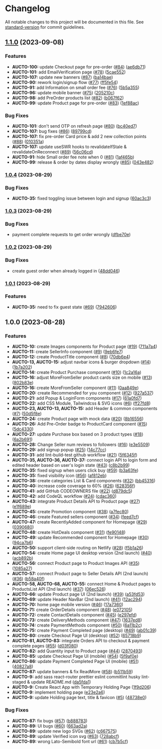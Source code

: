 # Changelog

All notable changes to this project will be documented in this file. See [standard-version](https://github.com/conventional-changelog/standard-version) for commit guidelines.

## [1.1.0](https://github.com/AuctoMarket/BuyerMarketplace/compare/1.0.4...1.1.0) (2023-09-08)

### Features

- **AUCTO-100:** update Checkout page for pre-order ([#84](https://github.com/AuctoMarket/BuyerMarketplace/issues/84)) ([ae6db71](https://github.com/AuctoMarket/BuyerMarketplace/commit/ae6db71820668861519646b801d6fd75e6cb4c5c))
- **AUCTO-101:** add EmailVerification page ([#78](https://github.com/AuctoMarket/BuyerMarketplace/issues/78)) ([5cae552](https://github.com/AuctoMarket/BuyerMarketplace/commit/5cae552895f5c0a091b1722d1dacd7627a4bf6fd))
- **AUCTO-107:** update new banners ([#87](https://github.com/AuctoMarket/BuyerMarketplace/issues/87)) ([ba14bae](https://github.com/AuctoMarket/BuyerMarketplace/commit/ba14baee9271da28384cbb563a364bcd33b9feeb))
- **AUCTO-90:** rework login/signup flow ([#77](https://github.com/AuctoMarket/BuyerMarketplace/issues/77)) ([ff5fe54](https://github.com/AuctoMarket/BuyerMarketplace/commit/ff5fe54eff612fcb4d9327c65ad52747e4bacc72))
- **AUCTO-91:** add Information on small order fee ([#76](https://github.com/AuctoMarket/BuyerMarketplace/issues/76)) ([5b5a355](https://github.com/AuctoMarket/BuyerMarketplace/commit/5b5a3552de9138e45fbd6a64601cb6340de41864))
- **AUCTO-96:** update mobile banner ([#75](https://github.com/AuctoMarket/BuyerMarketplace/issues/75)) ([205210c](https://github.com/AuctoMarket/BuyerMarketplace/commit/205210c0d9d0d01637210fcb7e82460a9e3312f3))
- **AUCTO-98:** add PreOrder products list ([#82](https://github.com/AuctoMarket/BuyerMarketplace/issues/82)) ([b067f62](https://github.com/AuctoMarket/BuyerMarketplace/commit/b067f620c4cfbec3db4b21d0d7f2bd48f3748970))
- **AUCTO-99:** update Product page for pre-order ([#83](https://github.com/AuctoMarket/BuyerMarketplace/issues/83)) ([1ef88ac](https://github.com/AuctoMarket/BuyerMarketplace/commit/1ef88acee22d36d1c3d5c08765472c0de0a7146b))

### Bug Fixes

- **AUCTO-101:** don't send OTP on refresh page ([#80](https://github.com/AuctoMarket/BuyerMarketplace/issues/80)) ([bc40ed7](https://github.com/AuctoMarket/BuyerMarketplace/commit/bc40ed7baab23a0f495bd3ffd1e0a5b645122886))
- **AUCTO-107:** bug fixes ([#86](https://github.com/AuctoMarket/BuyerMarketplace/issues/86)) ([89799cd](https://github.com/AuctoMarket/BuyerMarketplace/commit/89799cddf6396aaa88473f86b717e772995bc3f9))
- **AUCTO-107:** fix pre-order Card price & add 2 new collection points ([#88](https://github.com/AuctoMarket/BuyerMarketplace/issues/88)) ([010351a](https://github.com/AuctoMarket/BuyerMarketplace/commit/010351a8aa0dbcf59fbb67bbd3fecdfec307df88))
- **AUCTO-107:** update useSWR hooks to revalidateIfStale & revalidateOnReconnect ([#89](https://github.com/AuctoMarket/BuyerMarketplace/issues/89)) ([56c06cd](https://github.com/AuctoMarket/BuyerMarketplace/commit/56c06cd7095fb863d7c40dcc27f02dc67a88be88))
- **AUCTO-91:** hide Small order fee note when 0 ([#81](https://github.com/AuctoMarket/BuyerMarketplace/issues/81)) ([1af465b](https://github.com/AuctoMarket/BuyerMarketplace/commit/1af465ba0b9f29a25c07b70caae06c1f71172961))
- **AUCTO-99:** release & order by dates display wrongly ([#85](https://github.com/AuctoMarket/BuyerMarketplace/issues/85)) ([043e482](https://github.com/AuctoMarket/BuyerMarketplace/commit/043e482b81ec3f62306c6133bdddcf83d2b5ea14))

### [1.0.4](https://github.com/AuctoMarket/BuyerMarketplace/compare/1.0.3...1.0.4) (2023-08-29)

### Bug Fixes

- **AUCTO-35:** fixed toggling issue between login and signup ([60ac3c3](https://github.com/AuctoMarket/BuyerMarketplace/commit/60ac3c3fdce573dd4d414f64d96191ba968ae1c0))

### [1.0.3](https://github.com/AuctoMarket/BuyerMarketplace/compare/1.0.2...1.0.3) (2023-08-29)

### Bug Fixes

- payment complete requests to get order wrongly ([dfbe70e](https://github.com/AuctoMarket/BuyerMarketplace/commit/dfbe70ea51db5bbef42bc80604f9b5d79cbb3c29))

### [1.0.2](https://github.com/AuctoMarket/BuyerMarketplace/compare/1.0.1...1.0.2) (2023-08-29)

### Bug Fixes

- create guest order when already logged in ([48dd046](https://github.com/AuctoMarket/BuyerMarketplace/commit/48dd0461cc17785c8c38e9a193ec84ec3524e189))

### [1.0.1](https://github.com/AuctoMarket/BuyerMarketplace/compare/1.0.0...1.0.1) (2023-08-29)

### Features

- **AUCTO-35:** need to fix guest state ([#69](https://github.com/AuctoMarket/BuyerMarketplace/issues/69)) ([7942606](https://github.com/AuctoMarket/BuyerMarketplace/commit/79426060aead2e3e0c57162c6d6ed2593a36da81))

## 1.0.0 (2023-08-28)

### Features

- **AUCTO-10:** create Images components for Product page ([#19](https://github.com/AuctoMarket/BuyerMarketplace/issues/19)) ([711a7a4](https://github.com/AuctoMarket/BuyerMarketplace/commit/711a7a4ad08e83e1abdb9dac13c5410c698a0d6d))
- **AUCTO-11:** create SellerInfo component ([#9](https://github.com/AuctoMarket/BuyerMarketplace/issues/9)) ([9eb6fe7](https://github.com/AuctoMarket/BuyerMarketplace/commit/9eb6fe7d12cd8cd1b92b866041f14ef2670d8e5e))
- **AUCTO-12:** create ProductTitle component ([#8](https://github.com/AuctoMarket/BuyerMarketplace/issues/8)) ([70db6e4](https://github.com/AuctoMarket/BuyerMarketplace/commit/70db6e431203c4b4f8b321e5e13bf027597c775e))
- **AUCTO-13, AUCTO-15:** adjust navbar icons & burger dropdown ([#14](https://github.com/AuctoMarket/BuyerMarketplace/issues/14)) ([1b7a202](https://github.com/AuctoMarket/BuyerMarketplace/commit/1b7a20204603e539e38848af4b3649ddf6f5f9a1))
- **AUCTO-14:** create Product Purchase component ([#10](https://github.com/AuctoMarket/BuyerMarketplace/issues/10)) ([1c2a16a](https://github.com/AuctoMarket/BuyerMarketplace/commit/1c2a16a03c60aafda7b6862f6487198526f74903))
- **AUCTO-16:** adjust MoreFromSeller product cards size on mobile ([#13](https://github.com/AuctoMarket/BuyerMarketplace/issues/13)) ([802b83e](https://github.com/AuctoMarket/BuyerMarketplace/commit/802b83e5905abdaf44445fe1ec8f41749103f62c))
- **AUCTO-16:** create MoreFromSeller component ([#11](https://github.com/AuctoMarket/BuyerMarketplace/issues/11)) ([0aa849e](https://github.com/AuctoMarket/BuyerMarketplace/commit/0aa849e8473f9b3dc79cfa6c27fbf2509cc60fbe))
- **AUCTO-20:** create Recommended for you component ([#12](https://github.com/AuctoMarket/BuyerMarketplace/issues/12)) ([927a537](https://github.com/AuctoMarket/BuyerMarketplace/commit/927a537d05696d00e08c58eb3d18771394118e32))
- **AUCTO-21:** add Popup & LoginForm components ([#17](https://github.com/AuctoMarket/BuyerMarketplace/issues/17)) ([61a0fd7](https://github.com/AuctoMarket/BuyerMarketplace/commit/61a0fd70363f3d6ae46e1e3ec90a4feaa3ba79fd))
- **AUCTO-22:** add CSS Module, Tailwindcss & SVG icons ([#6](https://github.com/AuctoMarket/BuyerMarketplace/issues/6)) ([ff27fd8](https://github.com/AuctoMarket/BuyerMarketplace/commit/ff27fd8b3c8e19fcd27376f32ce9bd89e8880aba))
- **AUCTO-23, AUCTO-13, AUCTO-15:** add Header & common components ([#7](https://github.com/AuctoMarket/BuyerMarketplace/issues/7)) ([50d5f8e](https://github.com/AuctoMarket/BuyerMarketplace/commit/50d5f8ee302ccb281afe6d889fa46baaa6429e2a))
- **AUCTO-24:** create Product page with mock data ([#20](https://github.com/AuctoMarket/BuyerMarketplace/issues/20)) ([8b16556](https://github.com/AuctoMarket/BuyerMarketplace/commit/8b1655658adddbd89f3ae5c41aa6355c6b3caaf9))
- **AUCTO-26:** Add Pre-Order badge to ProductCard component ([#15](https://github.com/AuctoMarket/BuyerMarketplace/issues/15)) ([5dc4330](https://github.com/AuctoMarket/BuyerMarketplace/commit/5dc433053b573f6806f92946740c2df74ac951f7))
- **AUCTO-27:** update Purchase box based on 3 product types ([#18](https://github.com/AuctoMarket/BuyerMarketplace/issues/18)) ([6a2b691](https://github.com/AuctoMarket/BuyerMarketplace/commit/6a2b691b58cc3ee20110ef1c351cafb9f5480efa))
- **AUCTO-28:** Change Seller num reviews to followers ([#16](https://github.com/AuctoMarket/BuyerMarketplace/issues/16)) ([e3e5509](https://github.com/AuctoMarket/BuyerMarketplace/commit/e3e5509320967249c59ba543f9cac5e3623d285f))
- **AUCTO-29:** add signup popup ([#25](https://github.com/AuctoMarket/BuyerMarketplace/issues/25)) ([14c77cc](https://github.com/AuctoMarket/BuyerMarketplace/commit/14c77ccf58472682628667b1a579b2f9acb694e7))
- **AUCTO-31:** add lint-build-test github workflow ([#21](https://github.com/AuctoMarket/BuyerMarketplace/issues/21)) ([5f6345f](https://github.com/AuctoMarket/BuyerMarketplace/commit/5f6345f692a78f47de764313ae787ea7b788f9c6))
- **AUCTO-35, AUCTO-36, AUCTO-37:** connect login API to login form and edited header based on user's login state ([#43](https://github.com/AuctoMarket/BuyerMarketplace/issues/43)) ([c8b2b99](https://github.com/AuctoMarket/BuyerMarketplace/commit/c8b2b99280384649facea2b5f6048f297bfc9a49))
- **AUCTO-35:** fixed signup when users click buy ([#59](https://github.com/AuctoMarket/BuyerMarketplace/issues/59)) ([b3a63fe](https://github.com/AuctoMarket/BuyerMarketplace/commit/b3a63feb84586f8b590129821df0c372fff0bcaf))
- **AUCTO-35:** fixed visibility icon ([#56](https://github.com/AuctoMarket/BuyerMarketplace/issues/56)) ([af812eb](https://github.com/AuctoMarket/BuyerMarketplace/commit/af812eb6932eb5b963c51580ea0567c75bf8f57d))
- **AUCTO-38:** create categories List & Card components ([#32](https://github.com/AuctoMarket/BuyerMarketplace/issues/32)) ([bb45316](https://github.com/AuctoMarket/BuyerMarketplace/commit/bb45316629319b547727308bee95866a36c70a20))
- **AUCTO-40:** increase code coverage to 60% ([#26](https://github.com/AuctoMarket/BuyerMarketplace/issues/26)) ([628356f](https://github.com/AuctoMarket/BuyerMarketplace/commit/628356ff7467c0b9ff998eed6689623827d78b53))
- **AUCTO-41:** add GitHub CODEOWNERS file ([#22](https://github.com/AuctoMarket/BuyerMarketplace/issues/22)) ([d879dc5](https://github.com/AuctoMarket/BuyerMarketplace/commit/d879dc5d4c9e0cfdc4b7bac39c529dff99b1b037))
- **AUCTO-42:** add CodeQL workflow ([#24](https://github.com/AuctoMarket/BuyerMarketplace/issues/24)) ([cdac360](https://github.com/AuctoMarket/BuyerMarketplace/commit/cdac360559b700117617cd4c901104839a856272))
- **AUCTO-43:** integrate Product Details API to Product page ([#27](https://github.com/AuctoMarket/BuyerMarketplace/issues/27)) ([e1f689e](https://github.com/AuctoMarket/BuyerMarketplace/commit/e1f689eb6f2618039ad12d6d930d3052493fab39))
- **AUCTO-45:** create Promotion component ([#38](https://github.com/AuctoMarket/BuyerMarketplace/issues/38)) ([a7fec80](https://github.com/AuctoMarket/BuyerMarketplace/commit/a7fec809fa69631d4ddecacfbc11c483bed30309))
- **AUCTO-46:** create Featured sellers component ([#34](https://github.com/AuctoMarket/BuyerMarketplace/issues/34)) ([feed7cf](https://github.com/AuctoMarket/BuyerMarketplace/commit/feed7cf25790b2910354467ddd0ba066c26fcc48))
- **AUCTO-47:** create RecentlyAdded component for Homepage ([#29](https://github.com/AuctoMarket/BuyerMarketplace/issues/29)) ([0390680](https://github.com/AuctoMarket/BuyerMarketplace/commit/0390680896cce94eb4dc3057691e012be46a32ad))
- **AUCTO-48:** create HotDeals component ([#31](https://github.com/AuctoMarket/BuyerMarketplace/issues/31)) ([fe90148](https://github.com/AuctoMarket/BuyerMarketplace/commit/fe90148dce1d27e897b4a0d256f6904c351bfa34))
- **AUCTO-49:** update Recommended component for Homepage ([#30](https://github.com/AuctoMarket/BuyerMarketplace/issues/30)) ([94ca7b6](https://github.com/AuctoMarket/BuyerMarketplace/commit/94ca7b64d08262bb35b03a2e6d29a59e13d53aa1))
- **AUCTO-50:** support client-side routing on Netlify ([#28](https://github.com/AuctoMarket/BuyerMarketplace/issues/28)) ([f5b1a26](https://github.com/AuctoMarket/BuyerMarketplace/commit/f5b1a26d5e121f8736869355c32d2c6c0de5a070))
- **AUCTO-54:** create Home page UI desktop version (2nd launch) ([#40](https://github.com/AuctoMarket/BuyerMarketplace/issues/40)) ([acb892b](https://github.com/AuctoMarket/BuyerMarketplace/commit/acb892bbabe612bb2995ba1e94586709695b23d8))
- **AUCTO-56:** connect Product page to Product Images API ([#35](https://github.com/AuctoMarket/BuyerMarketplace/issues/35)) ([1085a27](https://github.com/AuctoMarket/BuyerMarketplace/commit/1085a2714dc05f68f70b777e57c0f6c7a265f37f))
- **AUCTO-57:** connect Product page to Seller Details API (2nd launch) ([#36](https://github.com/AuctoMarket/BuyerMarketplace/issues/36)) ([b58a40f](https://github.com/AuctoMarket/BuyerMarketplace/commit/b58a40fa2003832b4fad702ca5dfbc3118f6b88e))
- **AUCTO-58, AUCTO-68, AUCTO-55:** connect Home & Product pages to ProductsList API (2nd launch) ([#37](https://github.com/AuctoMarket/BuyerMarketplace/issues/37)) ([06ec526](https://github.com/AuctoMarket/BuyerMarketplace/commit/06ec5263ef14918eb0a63019cbf39d9635009b14))
- **AUCTO-66:** update Product page UI (2nd launch) ([#39](https://github.com/AuctoMarket/BuyerMarketplace/issues/39)) ([a53fd53](https://github.com/AuctoMarket/BuyerMarketplace/commit/a53fd532c27d1eb4c9213669a6b69676a5cea9f0))
- **AUCTO-69:** update Header NavBar (2nd launch) ([#41](https://github.com/AuctoMarket/BuyerMarketplace/issues/41)) ([12ac294](https://github.com/AuctoMarket/BuyerMarketplace/commit/12ac29429e03c75c4b886276404c54f636d9add6))
- **AUCTO-70:** home page mobile version ([#46](https://github.com/AuctoMarket/BuyerMarketplace/issues/46)) ([17a7360](https://github.com/AuctoMarket/BuyerMarketplace/commit/17a736074ddc897acfe8a3efab9edb32bbe6e0b8))
- **AUCTO-71:** create OrderDetails component ([#48](https://github.com/AuctoMarket/BuyerMarketplace/issues/48)) ([e072105](https://github.com/AuctoMarket/BuyerMarketplace/commit/e0721050ba5dbbc6c8c5666da1d9ac40e542b5a7))
- **AUCTO-72:** create ContactDetails component ([#45](https://github.com/AuctoMarket/BuyerMarketplace/issues/45)) ([e297efd](https://github.com/AuctoMarket/BuyerMarketplace/commit/e297efd3107fbb3bce92f72d1686222d98fd6a0c))
- **AUCTO-73:** create DeliveryMethods component ([#47](https://github.com/AuctoMarket/BuyerMarketplace/issues/47)) ([1637ed8](https://github.com/AuctoMarket/BuyerMarketplace/commit/1637ed86ff35f8fb7c8cda80fad61218386e45e3))
- **AUCTO-74:** create PaymentMethods component ([#50](https://github.com/AuctoMarket/BuyerMarketplace/issues/50)) ([6a11b2c](https://github.com/AuctoMarket/BuyerMarketplace/commit/6a11b2c2b0caaaec3d7ad94994453e9b94041a9a))
- **AUCTO-75:** create Payment Completed page (desktop) ([#49](https://github.com/AuctoMarket/BuyerMarketplace/issues/49)) ([ab01c39](https://github.com/AuctoMarket/BuyerMarketplace/commit/ab01c39f314f80b70a69aa2b1df546523351c69e))
- **AUCTO-80:** create Checkout Page UI (desktop) ([#52](https://github.com/AuctoMarket/BuyerMarketplace/issues/52)) ([65718b9](https://github.com/AuctoMarket/BuyerMarketplace/commit/65718b9bbd01cae645d8c28b69d2ea24b1aafeb4))
- **AUCTO-81, AUCTO-83:** integrate Orders API to checkout & payment complete pages ([#55](https://github.com/AuctoMarket/BuyerMarketplace/issues/55)) ([d03f080](https://github.com/AuctoMarket/BuyerMarketplace/commit/d03f08026c875c492487d2e6daaee09f977ffd95))
- **AUCTO-82:** add Quantity input to Product page ([#44](https://github.com/AuctoMarket/BuyerMarketplace/issues/44)) ([2870493](https://github.com/AuctoMarket/BuyerMarketplace/commit/2870493880698c1b12926854bff7d9a7ac0c4116))
- **AUCTO-85:** update Checkout Page UI (mobile) ([#54](https://github.com/AuctoMarket/BuyerMarketplace/issues/54)) ([5f9af0e](https://github.com/AuctoMarket/BuyerMarketplace/commit/5f9af0e782c115b5143154503084075d8fbcab9a))
- **AUCTO-86:** update Payment Completed Page UI (mobile) ([#51](https://github.com/AuctoMarket/BuyerMarketplace/issues/51)) ([40827a8](https://github.com/AuctoMarket/BuyerMarketplace/commit/40827a81ad4bd14a56499c915748a88946e9104d))
- **AUCTO-87:** update banners & fix ReadMore ([#58](https://github.com/AuctoMarket/BuyerMarketplace/issues/58)) ([b511b59](https://github.com/AuctoMarket/BuyerMarketplace/commit/b511b59e1b6bbb908d3caf57a338e39031226a67))
- **AUCTO-9:** add sass react-router prettier eslint commitlint husky lint-staged & update README.md ([da5fda1](https://github.com/AuctoMarket/BuyerMarketplace/commit/da5fda1291bf6d11d1a7fde42d6aa155b9e3e85d))
- **AUCTO-9:** Create React App with Temporary Holding Page ([1f9d206](https://github.com/AuctoMarket/BuyerMarketplace/commit/1f9d2069c370f713c9c74f675338f9d60e1143ae))
- **AUCTO-9:** implement holding page ([e23e2a6](https://github.com/AuctoMarket/BuyerMarketplace/commit/e23e2a6667468fdf32c54709cde7ea2a8a7bbaaa))
- **AUCTO-9:** update Holding page text, title & favicon ([#5](https://github.com/AuctoMarket/BuyerMarketplace/issues/5)) ([48738e0](https://github.com/AuctoMarket/BuyerMarketplace/commit/48738e0c67bbdec81598ab877ab344e0bd2ce4ca))

### Bug Fixes

- **AUCTO-87:** fix bugs ([#57](https://github.com/AuctoMarket/BuyerMarketplace/issues/57)) ([b888783](https://github.com/AuctoMarket/BuyerMarketplace/commit/b8887836ae9301c016ce2c5d6b1934f4de95076c))
- **AUCTO-89:** UI bugs ([#60](https://github.com/AuctoMarket/BuyerMarketplace/issues/60)) ([663ad2a](https://github.com/AuctoMarket/BuyerMarketplace/commit/663ad2a916dfa6d1083009cced92117c5fd65477))
- **AUCTO-89:** update new logo SVGs ([#62](https://github.com/AuctoMarket/BuyerMarketplace/issues/62)) ([c667575](https://github.com/AuctoMarket/BuyerMarketplace/commit/c667575fbdf7dff6bd0eeb544e7e99e46037a359))
- **AUCTO-89:** update Verified icon svg ([#63](https://github.com/AuctoMarket/BuyerMarketplace/issues/63)) ([728abcf](https://github.com/AuctoMarket/BuyerMarketplace/commit/728abcfb8b9ef720421af594ef5cfe1d7def2b9a))
- **AUCTO-89:** wrong Lato-Semibold font url ([#61](https://github.com/AuctoMarket/BuyerMarketplace/issues/61)) ([cb7b5cf](https://github.com/AuctoMarket/BuyerMarketplace/commit/cb7b5cf93f105f80aa1cd216d8c5225b23e47cb6))
